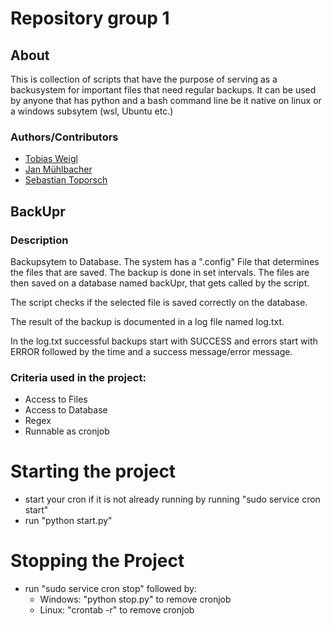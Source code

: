 # Repository group 1

## About

This is collection of scripts that have the purpose of serving as a backusystem for important files that need regular backups. It can be used by anyone that has python and a bash command line be it native on linux or a windows subsytem (wsl, Ubuntu etc.)

### Authors/Contributors

* [Tobias Weigl](mailto:tobias.weigl@edu.fh-joanneum.at)
* [Jan Mühlbacher](mailto:jan.muehlbacher@edu.fh-joanneum.at)
* [Sebastian Toporsch](mailto:sebastian.toporsch@edu.fh-joanneum.at)

## BackUpr

### Description

Backupsytem to Database. The system has a ".config" File that determines the files that are saved. The backup is done in set intervals. The files are then saved on a database named backUpr, that gets called by the script.

The script checks if the selected file is saved correctly on the database.

The result of the backup is documented in a log file named log.txt.

In the log.txt successful backups start with SUCCESS and errors start with ERROR followed by the time and a success message/error message.

### Criteria used in the project:

* Access to Files
* Access to Database
* Regex
* Runnable as cronjob

# Starting the project

* start your cron if it is not already running by running "sudo service cron start"
* run "python start.py"

# Stopping the Project

* run "sudo service cron stop" followed by:
  * Windows: "python stop.py" to remove cronjob
  * Linux: "crontab -r" to remove cronjob
